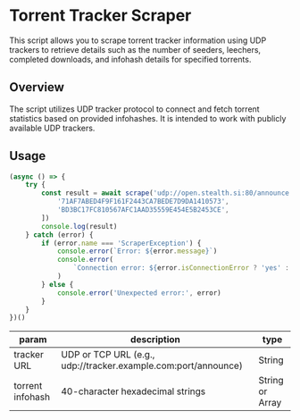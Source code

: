 # Torrent Tracker Scraper

This script allows you to scrape torrent tracker information using UDP trackers to retrieve details such as the number of seeders, leechers, completed downloads, and infohash details for specified torrents.

## Overview

The script utilizes UDP tracker protocol to connect and fetch torrent statistics based on provided infohashes. It is intended to work with publicly available UDP trackers.

## Usage
```js
(async () => {
	try {
		const result = await scrape('udp://open.stealth.si:80/announce', [
			'71AF7ABED4F9F161F2443CA7BEDE7D9DA1410573',
			'BD3BC17FC810567AFC1AAD35559E454E5B2453CE',
		])
		console.log(result)
	} catch (error) {
		if (error.name === 'ScraperException') {
			console.error(`Error: ${error.message}`)
			console.error(
				`Connection error: ${error.isConnectionError ? 'yes' : 'no'}`
			)
		} else {
			console.error('Unexpected error:', error)
		}
	}
})()
```

|param|description|type|
|--|----|----|
|tracker URL| UDP or TCP URL (e.g., udp://tracker.example.com:port/announce) | String |
|torrent infohash| 40-character hexadecimal strings | String or Array |
